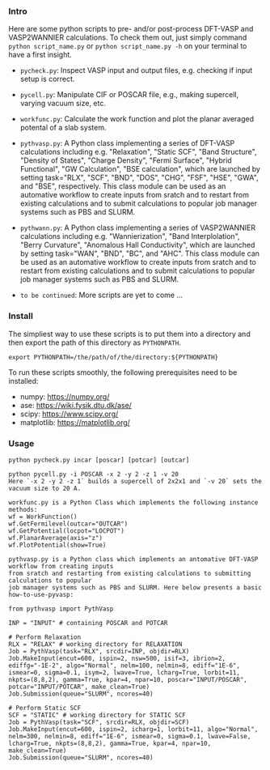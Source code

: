 ### Intro
Here are some python scripts to pre- and/or post-process DFT-VASP and VASP2WANNIER calculations. To check them out, just simply command `python script_name.py` or `python script_name.py -h` on your terminal to have a first insight.

- `pycheck.py`: Inspect VASP input and output files, e.g. checking if input setup is correct.

- `pycell.py`: Manipulate CIF or POSCAR file, e.g., making supercell, varying vacuum size, etc.

- `workfunc.py`: Calculate the work function and plot the planar averaged potental of a slab system.

- `pythvasp.py`: A Python class implementing a series of DFT-VASP calculations including e.g. "Relaxation", "Static SCF", "Band Structure", "Density of States", "Charge Density", "Fermi Surface", "Hybrid Functional", "GW Calculation", "BSE calculation", which are launched by setting task="RLX", "SCF", "BND", "DOS", "CHG", "FSF", "HSE", "GWA", and "BSE", respectively. This class module can be used as an automative workflow to create inputs from sratch and to restart from existing calculations and to submit calculations to popular job manager systems such as PBS and SLURM.

- `pythwann.py`: A Python class implementing a series of VASP2WANNIER calculations including e.g. "Wannierization", "Band Interplolation", "Berry Curvature", "Anomalous Hall Conductivity", which are launched by setting task="WAN", "BND", "BC", and "AHC". This class module can be used as an automative workflow to create inputs from sratch and to restart from existing calculations and to submit calculations to popular job manager systems such as PBS and SLURM.

- `to be continued`: More scripts are yet to come ...


### Install
The simpliest way to use these scripts is to put them into a directory and then export the path of this directory as `PYTHONPATH`.
```
export PYTHONPATH=/the/path/of/the/directory:${PYTHONPATH}
```

To run these scripts smoothly, the following prerequisites need to be installed:
- numpy: https://numpy.org/
- ase: https://wiki.fysik.dtu.dk/ase/
- scipy: https://www.scipy.org/
- matplotlib: https://matplotlib.org/


### Usage
```
python pycheck.py incar [poscar] [potcar] [outcar]
```

```
python pycell.py -i POSCAR -x 2 -y 2 -z 1 -v 20
Here `-x 2 -y 2 -z 1` builds a supercell of 2x2x1 and `-v 20` sets the vacuum size to 20 A.
````

```
workfunc.py is a Python Class which implements the following instance methods: 
wf = WorkFunction()
wf.GetFermilevel(outcar="OUTCAR")
wf.GetPotential(locpot="LOCPOT")
wf.PlanarAverage(axis="z")
wf.PlotPotential(show=True)
```

```
pythvasp.py is a Python class which implements an antomative DFT-VASP workflow from creating inputs 
from sratch and restarting from existing calculations to submitting calculations to popular 
job manager systems such as PBS and SLURM. Here below presents a basic how-to-use-pyvasp:

from pythvasp import PythVasp

INP = "INPUT" # containing POSCAR and POTCAR

# Perform Relaxation
RLX = "RELAX" # working directory for RELAXATION
Job = PythVasp(task="RLX", srcdir=INP, objdir=RLX)
Job.MakeInput(encut=600, ispin=2, nsw=500, isif=3, ibrion=2, ediffg="-1E-2", algo="Normal", nelm=100, nelmin=8, ediff="1E-6", ismear=0, sigma=0.1, isym=2, lwave=True, lcharg=True, lorbit=11, nkpts=(8,8,2), gamma=True, kpar=4, npar=10, poscar="INPUT/POSCAR", potcar="INPUT/POTCAR", make_clean=True)
Job.Submission(queue="SLURM", ncores=40)

# Perform Static SCF 
SCF = "STATIC" # working directory for STATIC SCF
Job = PythVasp(task="SCF", srcdir=RLX, objdir=SCF)
Job.MakeInput(encut=600, ispin=2, icharg=1, lorbit=11, algo="Normal", nelm=300, nelmin=8, ediff="1E-6", ismear=0, sigma=0.1, lwave=False, lcharg=True, nkpts=(8,8,2), gamma=True, kpar=4, npar=10, make_clean=True)
Job.Submission(queue="SLURM", ncores=40)

